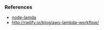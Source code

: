 
### References

- [node-lamda](https://www.npmjs.com/package/node-lambda)
- http://radify.io/blog/aws-lambda-workflow/